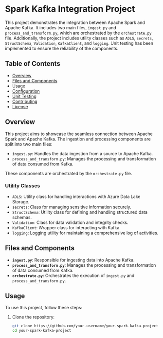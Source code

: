 # Spark Kafka Integration Project

This project demonstrates the integration between Apache Spark and Apache Kafka. It includes two main files, `ingest.py` and `process_and_transform.py`, which are orchestrated by the `orchestrate.py` file. Additionally, the project includes utility classes such as `ADLS`, `secrets`, `StructSchema`, `Validation`, `KafkaClient`, and `logging`. Unit testing has been implemented to ensure the reliability of the components.

## Table of Contents

- [Overview](#overview)
- [Files and Components](#files-and-components)
- [Usage](#usage)
- [Configuration](#configuration)
- [Unit Testing](#unit-testing)
- [Contributing](#contributing)
- [License](#license)

## Overview

This project aims to showcase the seamless connection between Apache Spark and Apache Kafka. The ingestion and processing components are split into two main files:

- `ingest.py`: Handles the data ingestion from a source to Apache Kafka.
- `process_and_transform.py`: Manages the processing and transformation of data consumed from Kafka.

These components are orchestrated by the `orchestrate.py` file.

### Utility Classes

- `ADLS`: Utility class for handling interactions with Azure Data Lake Storage.
- `secrets`: Class for managing sensitive information securely.
- `StructSchema`: Utility class for defining and handling structured data schemas.
- `Validation`: Class for data validation and integrity checks.
- `KafkaClient`: Wrapper class for interacting with Kafka.
- `logging`: Logging utility for maintaining a comprehensive log of activities.

## Files and Components

- **`ingest.py`**: Responsible for ingesting data into Apache Kafka.
- **`process_and_transform.py`**: Manages the processing and transformation of data consumed from Kafka.
- **`orchestrate.py`**: Orchestrates the execution of `ingest.py` and `process_and_transform.py`.

## Usage

To use this project, follow these steps:

1. Clone the repository:

   ```bash
   git clone https://github.com/your-username/your-spark-kafka-project.git
   cd your-spark-kafka-project
